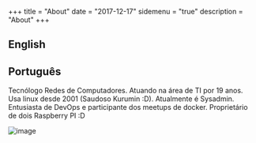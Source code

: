 +++
title = "About"
date = "2017-12-17"
sidemenu = "true"
description = "About"
+++
## English


## Português
Tecnólogo Redes de Computadores.
Atuando na área de TI por 19 anos.
Usa linux desde 2001 (Saudoso Kurumin :D).
Atualmente é Sysadmin.
Entusiasta de DevOps e participante dos meetups de docker.
Proprietário de dois Raspberry PI :D

![image](https://nerdseverino.com.br/acfb200d-d3ab-4575-b2a3-fa1e08e41e20)
